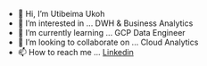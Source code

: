 - 👋 Hi, I’m Utibeima Ukoh
- 👀 I’m interested in ... DWH & Business Analytics
- 🌱 I’m currently learning ... GCP Data Engineer 
- 💞️ I’m looking to collaborate on ... Cloud Analytics 
- 📫 How to reach me ... [Linkedin](https://www.linkedin.com/in/utibeima-ukoh-416b503a)

<!---
mirac4rmjay/mirac4rmjay is a ✨ special ✨ repository because its `README.md` (this file) appears on your GitHub profile.
You can click the Preview link to take a look at your changes.
--->
